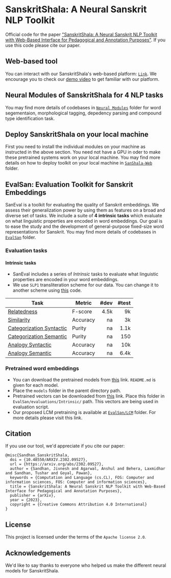 # SanskritShala: A Neural Sanskrit NLP Toolkit

Official code for the paper ["SanskritShala: A Neural Sanskrit NLP Toolkit with Web-Based Interface for Pedagogical and Annotation Purposes"](https://arxiv.org/abs/2302.09527). If you use this code please cite our paper.


## Web-based tool
You can interact with our SanskritShala's web-based platform: [`Link`](https://cnerg.iitkgp.ac.in/sanskritshala/). We encourage you to check our [demo video](https://youtu.be/x0X31Y9k0mw4) to get familiar with our platform.


## Neural Modules of SanskritShala for 4 NLP tasks
You may find more details of codebases in [`Neural Modules`](https://github.com/Jivnesh/SanskritShala/tree/master/Neural_Modules) folder for word segementaion, morphological tagging, depedency parsing and compound type identification task.

## Deploy SanskritShala on your local machine
First you need to install the individual modules on your machine as instructed in the above section. You need not have a GPU in oder to make these pretrained systems work on your local machine. You may find more details on how to deploy toolkit on your local machine in [`SanShala-Web`](https://github.com/Jivnesh/SanskritShala/tree/master/SanShala-Web) folder.

## EvalSan: Evaluation Toolkit for Sanskrit Embeddings
SanEval is a toolkit for evaluating the quality of Sanskrit embeddings. We assess their generalization power by using them as features on a broad and diverse set of tasks. We include a suite of **4 intrinsic tasks** which evaluate on what linguistic properties are encoded in word embeddings. Our goal is to ease the study and the development of general-purpose fixed-size word representations for Sanskrit. You may find more details of codebases in [`EvalSan`](https://github.com/Jivnesh/SanskritShala/tree/master/EvalSan) folder.


### Evaluation tasks

#### Intrinsic tasks
* SanEval includes a series of *Intrinsic* tasks to evaluate what linguistic properties are encoded in your word embeddings.
* We use `SLP1` transliteration scheme for our data. You can change it to another scheme using [this](https://colab.research.google.com/drive/1vdrQ8hJjZf-es-34tLHIWP8VBFf-o-fW?usp=sharing) code.

| Task     	| Metric                         	| #dev 	| #test 	|
|----------	|------------------------------	|-----------:|----------:|
| [Relatedness](https://github.com/Jivnesh/SanskritShala/tree/master/EvalSan/evaluations/Intrinsic/Data/automated_relatedness_AK_test.csv)	| F-score	| 4.5k     	| 9k    	|
| [Similarity](https://github.com/Jivnesh/SanskritShala/tree/master/EvalSan/evaluations/Intrinsic/Data/final_synonym_MCQs_AK.csv)	| Accuracy	| na     	| 3k    	|
| [Categorization Syntactic](https://github.com/Jivnesh/SanskritShala/tree/master/EvalSan/evaluations/Intrinsic/Data/final_syntactic_categorization.csv)	| Purity	| na     	| 1.1k    	|
| [Categorization Semantic](https://github.com/Jivnesh/SanskritShala/tree/master/EvalSan/evaluations/Intrinsic/Data/final_semantic_categorization.csv)	| Purity	| na     	| 150    	|
| [Analogy Syntactic](https://github.com/Jivnesh/SanskritShala/tree/master/EvalSan/evaluations/Intrinsic/Data/final_syntactic_analogies.csv)	| Accuracy	| na    	| 10k    	|
| [Analogy Semantic](https://github.com/Jivnesh/SanskritShala/tree/master/EvalSan/evaluations/Intrinsic/Data/Final_semantic_analogies.csv)	| Accuracy	| na    	| 6.4k    	|

### Pretrained word embeddings
* You can download the pretrained models from [this](https://iitk-my.sharepoint.com/:u:/g/personal/jivnesh_iitk_ac_in/ESQmKNWjkfBAgmghymAC1pcBT3sj0XxtIGdRgXatpWiymw?e=H13LCR) link. `README.md` is given for each model.
* Place the `models` folder in the parent directory path.
* Pretrained vectors can be downloaded from [this](https://iitk-my.sharepoint.com/:u:/g/personal/jivnesh_iitk_ac_in/EVpoZqJYLwBMiAM0NzSqiFwBiV9hfpSl7ZQ1Yq4b2aW-og?e=NjYEiY) link. Place this folder in `EvalSan/evaluations/Intrinsic/` path. This vectors are being used in evaluation script.
* Our proposed LCM pretraining is available at [`EvalSan/LCM`](https://github.com/Jivnesh/SanskritShala/tree/master/EvalSan/LCM) folder. For more details please visit this link.

## Citation
If you use our tool, we'd appreciate if you cite our paper:
```
@misc{Sandhan_SanskritShala,
  doi = {10.48550/ARXIV.2302.09527},
  url = {https://arxiv.org/abs/2302.09527},
  author = {Sandhan, Jivnesh and Agarwal, Anshul and Behera, Laxmidhar and Sandhan, Tushar and Goyal, Pawan},
  keywords = {Computation and Language (cs.CL), FOS: Computer and information sciences, FOS: Computer and information sciences},
  title = {SanskritShala: A Neural Sanskrit NLP Toolkit with Web-Based Interface for Pedagogical and Annotation Purposes},
  publisher = {arXiv},
  year = {2023},
  copyright = {Creative Commons Attribution 4.0 International}
}

```

## License
This project is licensed under the terms of the `Apache license 2.0`.


## Acknowledgements
We'd like to say thanks to everyone who helped us make the different neural models for SanskritShala.
